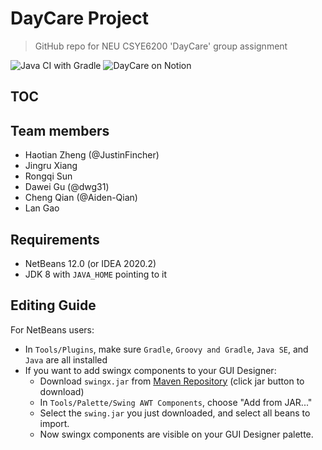 # DayCare Project

> GitHub repo for NEU CSYE6200 'DayCare' group assignment 

![Java CI with Gradle](https://github.com/JustinFincher/NEU-CSYE6200-DayCare/workflows/Java%20CI%20with%20Gradle/badge.svg)
![[DayCare on Notion](https://www.notion.so/haotianzheng/Day-Care-Project-2dd785efa2bd46fb86c105c362ae5d76)](https://img.shields.io/badge/DayCare-on%20Notion-brightgreen)

## TOC


## Team members
- Haotian Zheng (@JustinFincher)
- Jingru Xiang
- Rongqi Sun
- Dawei Gu (@dwg31)
- Cheng Qian (@Aiden-Qian)
- Lan Gao

## Requirements
- NetBeans 12.0 (or IDEA 2020.2)
- JDK 8 with `JAVA_HOME` pointing to it

## Editing Guide

For NetBeans users:

- In `Tools/Plugins`, make sure `Gradle`, `Groovy and Gradle`, `Java SE`, and `Java` are all installed
- If you want to add swingx components to your GUI Designer:
    - Download `swingx.jar` from [Maven Repository](https://mvnrepository.com/artifact/org.swinglabs.swingx/swingx-all/1.6.5-1) (click jar button to download)
    - In `Tools/Palette/Swing AWT Components`, choose "Add from JAR..."
    - Select the `swing.jar` you just downloaded, and select all beans to import.
    - Now swingx components are visible on your GUI Designer palette.
